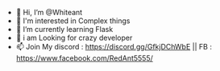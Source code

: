 - 👋 Hi, I’m @Whiteant
- 👀 I'm interested in Complex things
- 🌱 I’m currently learning Flask
- 💞️ i am Looking for crazy developer
- 📫 Join My discord : https://discord.gg/GfkjDChWbE || FB : https://www.facebook.com/RedAnt5555/

<!---
whiteant005/whiteant005 is a ✨ special ✨ repository because its `README.md` (this file) appears on your GitHub profile.
You can click the Preview link to take a look at your changes.
--->

